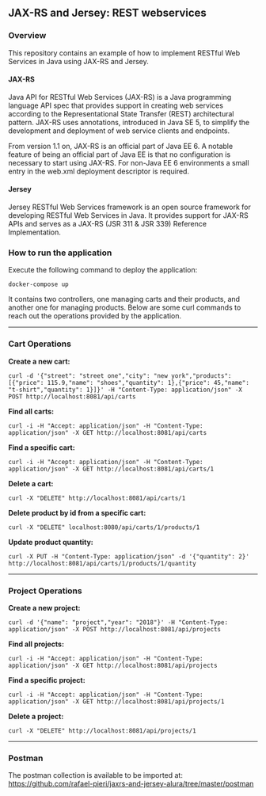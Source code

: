 ## JAX-RS and Jersey: REST webservices

### Overview
This repository contains an example of how to implement RESTful Web Services in Java using JAX-RS and Jersey.

#### JAX-RS
Java API for RESTful Web Services (JAX-RS) is a Java programming language API spec that provides support in creating web services according to the Representational State Transfer (REST) architectural pattern. JAX-RS uses annotations, introduced in Java SE 5, to simplify the development and deployment of web service clients and endpoints.

From version 1.1 on, JAX-RS is an official part of Java EE 6. A notable feature of being an official part of Java EE is that no configuration is necessary to start using JAX-RS. For non-Java EE 6 environments a small entry in the web.xml deployment descriptor is required.

#### Jersey
Jersey RESTful Web Services framework is an open source framework for developing RESTful Web Services in Java. It provides support for JAX-RS APIs and serves as a JAX-RS (JSR 311 & JSR 339) Reference Implementation.

### How to run the application



Execute the following command to deploy the application:

```docker-compose up```

It contains two controllers, one managing carts and their products,
and another one for managing products. Below are some curl commands to reach out the
operations provided by the application.

---

### Cart Operations

**Create a new cart:**

`curl -d '{"street": "street one","city": "new york","products": [{"price": 115.9,"name": "shoes","quantity": 1},{"price": 45,"name": "t-shirt","quantity": 1}]}' -H "Content-Type: application/json" -X POST http://localhost:8081/api/carts`

**Find all carts:**

`curl -i -H "Accept: application/json" -H "Content-Type: application/json" -X GET http://localhost:8081/api/carts`

**Find a specific cart:**

`curl -i -H "Accept: application/json" -H "Content-Type: application/json" -X GET http://localhost:8081/api/carts/1`

**Delete a cart:**

`curl -X "DELETE" http://localhost:8081/api/carts/1`

**Delete product by id from a specific cart:**

`curl -X "DELETE" localhost:8080/api/carts/1/products/1`

**Update product quantity:**

`curl -X PUT -H "Content-Type: application/json" -d '{"quantity": 2}' http://localhost:8081/api/carts/1/products/1/quantity`

---

### Project Operations

**Create a new project:**

`curl -d '{"name": "project","year": "2018"}' -H "Content-Type: application/json" -X POST http://localhost:8081/api/projects`

**Find all projects:**

`curl -i -H "Accept: application/json" -H "Content-Type: application/json" -X GET http://localhost:8081/api/projects`

**Find a specific project:**

`curl -i -H "Accept: application/json" -H "Content-Type: application/json" -X GET http://localhost:8081/api/projects/1`

**Delete a project:**

`curl -X "DELETE" http://localhost:8081/api/projects/1`

---

### Postman
The postman collection is available to be imported at: https://github.com/rafael-pieri/jaxrs-and-jersey-alura/tree/master/postman
